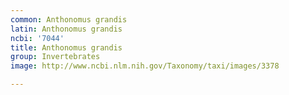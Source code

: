 ```yaml
---
common: Anthonomus grandis
latin: Anthonomus grandis
ncbi: '7044'
title: Anthonomus grandis
group: Invertebrates
image: http://www.ncbi.nlm.nih.gov/Taxonomy/taxi/images/3378

---
```

